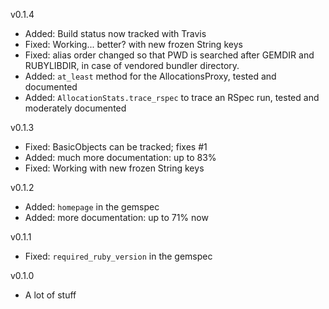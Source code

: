 v0.1.4

* Added: Build status now tracked with Travis
* Fixed: Working... better? with new frozen String keys
* Fixed: alias order changed so that PWD is searched after GEMDIR and
  RUBYLIBDIR, in case of vendored bundler directory.
* Added: `at_least` method for the AllocationsProxy, tested and documented
* Added: `AllocationStats.trace_rspec` to trace an RSpec run, tested and
  moderately documented

v0.1.3

* Fixed: BasicObjects can be tracked; fixes #1
* Added: much more documentation: up to 83%
* Fixed: Working with new frozen String keys

v0.1.2

* Added: `homepage` in the gemspec
* Added: more documentation: up to 71% now

v0.1.1

* Fixed: `required_ruby_version` in the gemspec

v0.1.0

* A lot of stuff
